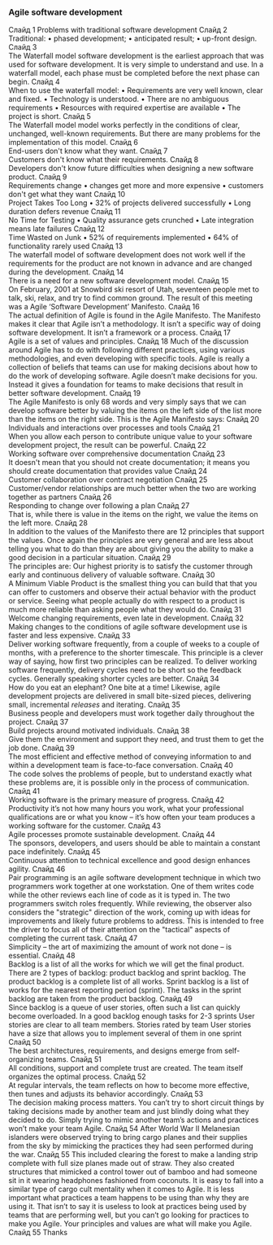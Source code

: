 ﻿### Agile software development
Слайд 1
Problems with traditional software development
Слайд  2	
Traditional:
•	phased development;
•	anticipated result;
•	up-front design.
Слайд  3	
The Waterfall model software development  is the earliest approach that was used for software development. It is very simple to understand and use. In a waterfall model, each phase must be completed before the next phase can begin.
Слайд  4	
When to use the waterfall model:
•	Requirements are very well known, clear and fixed.
•	Technology is understood.
•	There are no ambiguous requirements
•	Resources with required expertise are available
•	The project is short.
Слайд  5	
The Waterfall model model works perfectly in the conditions of clear, unchanged, well-known requirements. But there are many problems for the implementation of this model.
Слайд  6	
End-users don't know what they want.
Слайд  7	
Customers don't know what their requirements.
Слайд  8	
Developers don't know future difficulties when designing a new software product.
Слайд  9	
Requirements change
•	changes get more and more expensive
•	customers don't get what they want
Слайд  10	
Project Takes Too Long
•	32% of projects delivered successfully
•	Long duration defers revenue
Слайд  11	
No Time for Testing
•	Quality assurance gets crunched
•	Late integration means late failures
Слайд  12	
Time Wasted on Junk
•	52% of requirements implemented
•	64% of functionality rarely used
Слайд  13	
The waterfall model of software development does not work well if the requirements for the product are not known in advance and are changed during the development.
Слайд  14	
There is a need for a new software development model.
Слайд  15	
On February, 2001 at Snowbird ski resort of Utah, seventeen people met to talk, ski, relax, and try to find common ground. The result of this meeting was a Agile ‘Software Development’ Manifesto.
Слайд  16	
The actual definition of Agile is found in the Agile Manifesto.
The Manifesto makes it clear that Agile isn’t a methodology.
It isn’t a specific way of doing software development.
It isn’t a framework or a process.
Слайд  17	
Agile is a set of values and principles.
Слайд  18	Much of the discussion around Agile has to do with following different practices, using various methodologies, and even developing with specific tools.
Agile is really a collection of beliefs that teams can use for making decisions about how to do the work of developing software.
Agile doesn’t make decisions for you.
Instead it gives a foundation for teams to make decisions that result in better software development.
Слайд  19	
The Agile Manifesto is only 68 words and very simply says that we can develop software better by valuing the items on the left side of the list more than the items on the right side.
This is the Agile Manifesto says:
Слайд  20	
Individuals and interactions over processes and tools
Слайд  21	
When you allow each person to contribute unique value to your software development project, the result can be powerful.
Слайд  22	
Working software over comprehensive documentation
Слайд  23	
It doesn't mean that you should not create documentation; it means you should create documentation that provides value
Слайд  24	
Customer collaboration over contract negotiation 
Слайд  25	
Customer/vendor relationships are much better when the two are working together as partners
Слайд  26	
Responding to change over following a plan 
Слайд  27	
That is, while there is value in the items
on the right, we value the items on the left more.
Слайд  28	
In addition to the values of the Manifesto there are 12 principles that support the values.
Once again the principles are very general and are less about telling you what to do 
than they are about giving you the ability to make a good decision in a particular situation.
Слайд  29	
The principles are:
Our highest priority is to satisfy the customer through early and continuous delivery of valuable software.
Слайд  30	
A Minimum Viable Product is the smallest thing you can build that that you can offer to customers and observe their actual behavior with the product or service. Seeing what people actually do with respect to a product is much more reliable than asking people what they would do.
Слайд  31	
Welcome changing requirements, even late in development.
Слайд  32	
Making changes to the conditions of agile software development use is faster and less expensive.
Слайд  33	
Deliver working software frequently, from a couple of weeks to a couple of months, with a preference to the shorter timescale.
This principle is a clever way of saying, how first two principles can be realized.
To deliver working software frequently, delivery cycles need to be short so the feedback cycles.  Generally speaking shorter cycles are better.
Слайд  34	
How do you eat an elephant? One bite at a time!
Likewise, agile development projects are delivered in small bite-sized pieces, delivering small, incremental *releases* and iterating.
Слайд  35	
Business people and developers must work together daily throughout the project.
Слайд  37	
Build projects around motivated individuals.
Слайд  38	
Give them the environment and support they need, and trust them to get the job done.
Слайд  39	
The most efficient and effective method of conveying information to and within a development team is face-to-face conversation.
Слайд  40	
The code solves the problems of people, but to understand exactly what these problems are, it is possible only in the process of communication.
Слайд  41	
Working software is the primary measure of progress.
Слайд  42	
Productivity  it’s not how many hours you work, what your professional qualifications are or what you know – it’s how often your team produces a working software for the customer.
Слайд  43	
Agile processes promote sustainable development.
Слайд  44	
The sponsors, developers, and users should be able to maintain a constant pace indefinitely. 
Слайд  45	
Continuous attention to technical excellence and good design enhances agility.
Слайд  46	
Pair programming is an agile software development technique in which two programmers work together at one workstation. One of them writes code while the other reviews each line of code as it is typed in. The two programmers switch roles frequently.
While reviewing, the observer also considers the "strategic" direction of the work, coming up with ideas for improvements and likely future problems to address. This is intended to free the driver to focus all of their attention on the "tactical" aspects of completing the current task.
Слайд  47	
Simplicity – the art of maximizing the amount of work not done – is essential.
Слайд  48	
Backlog is a list of all the works for which we will get the final product.
There are 2 types of backlog: product backlog and sprint backlog.
The product backlog is a complete list of all works.
Sprint backlog is a list of works for the nearest reporting period (sprint). The tasks in the sprint backlog are taken from the product backlog.
Слайд  49	
Since backlog is a queue of user stories, often such a list can quickly become overloaded.
 In a good backlog enough tasks for 2-3 sprints
User stories are clear to all team members.
Stories rated by team
User stories have a size that allows you to implement several of them in one sprint
Слайд  50	
The best architectures, requirements, and designs emerge from self-organizing teams.
Слайд  51	
All conditions, support and complete trust are created. The team itself organizes the optimal process.
Слайд  52	
At regular intervals, the team reflects on how to become more effective, then tunes and adjusts its behavior accordingly.
Слайд  53	
The decision making process matters.
You can’t try to short circuit things by taking decisions made by another team and just blindly doing what they decided to do.
Simply trying to mimic another team’s actions and practices won’t make your team Agile.
Слайд  54
After World War II Melanesian islanders were observed trying to bring cargo planes and their supplies from the sky by mimicking the practices they had seen performed during the war.
Слайд  55
This included clearing the forest to make a landing strip complete with full size planes made out of straw.
They also created structures that mimicked a control tower out of bamboo and had someone sit in it wearing headphones fashioned from coconuts.
It is easy to fall into a similar type of cargo cult mentality when it comes to Agile.
It is less important what practices a team happens to be using than why they are using it.
That isn’t to say it is useless to look at practices being used by teams that are
performing well, but you can’t go looking for practices to make you Agile.
Your principles and values are what will make you Agile.
Слайд  55
Thanks
